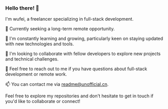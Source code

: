 ### Hello there! 👋

I'm wufei, a freelancer specializing in full-stack development.

🔭 Currently seeking a long-term remote opportunity.

🌱 I'm constantly learning and growing, particularly keen on staying updated with new technologies and tools.

👯 I'm looking to collaborate with fellow developers to explore new projects and technical challenges.

💬 Feel free to reach out to me if you have questions about full-stack development or remote work.

📫 You can contact me via readme@unofficial.cn.

<!-- ⚡ Fun fact: -->

Feel free to explore my repositories and don't hesitate to get in touch if you'd like to collaborate or connect!
